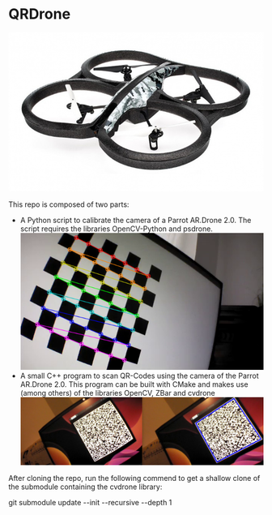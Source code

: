 # QRDrone

![PArrot AR.Drone 2.0](./drone.jpg)

This repo is composed of two parts:
* A Python script to calibrate the camera of a Parrot AR.Drone 2.0. The script requires the libraries OpenCV-Python and psdrone.
![Calibration](./chessboard.png)
* A small C++ program to scan QR-Codes using the camera of the Parrot AR.Drone 2.0. This program can be built with CMake and makes use (among others) of the libraries OpenCV, ZBar and cvdrone 
![Calibration](./QRCode.png)

After cloning the repo, run the following commend to get a shallow clone of the submodule containing the cvdrone library:

git submodule update  --init --recursive --depth 1



